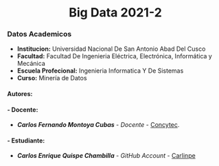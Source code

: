 # **<center>Big Data 2021-2 </center>**

### Datos Academicos
  - **Institucion:** Universidad Nacional De San Antonio Abad Del Cusco
  - **Facultad:** Facultad De Ingenieria Eléctrica, Electrónica, Informática y Mecánica
  - **Escuela Profecional:** Ingenieria Informatica Y De Sistemas
  - **Curso:** Minería de Datos

  #### Autores:
  #### - Docente:
  - **_Carlos Fernando Montoya Cubas_** - _Docente_ - [Concytec](http://dina.concytec.gob.pe/appDirectorioCTI/VerDatosInvestigador.do;jsessionid=0a57f731d8f19e91a96dd3446392?id_investigador=19358).
  #### - Estudiante:
  - **_Carlos Enrique Quispe Chambilla_** - _GitHub Account_ - [Carlinpe](https://github.com/Carlinpe)
